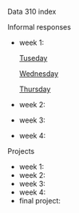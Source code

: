 
Data 310 index

Informal responses

- week 1: 
  
    [Tuseday](https://lydiadanas.github.io/Data-310/week-1/tuseday.html)
  
    [Wednesday]()
  
    [Thursday](https://gwen013.github.io/data310/writeup01.html)
- week 2:
- week 3:
- week 4:

Projects

- week 1:
- week 2:
- week 3:
- week 4:
- final project:
